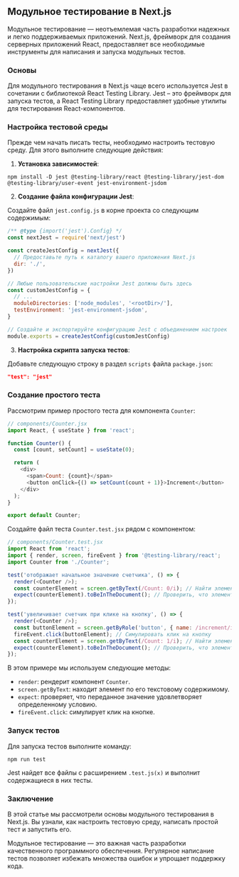 ## Модульное тестирование в Next.js

Модульное тестирование — неотъемлемая часть разработки надежных и легко поддерживаемых приложений. Next.js, фреймворк для создания серверных приложений React, предоставляет все необходимые инструменты для написания и запуска модульных тестов.

### Основы

Для модульного тестирования в Next.js чаще всего используется Jest в сочетании с библиотекой React Testing Library. Jest – это фреймворк для запуска тестов, а React Testing Library предоставляет удобные утилиты для тестирования React-компонентов.

### Настройка тестовой среды

Прежде чем начать писать тесты, необходимо настроить тестовую среду. Для этого выполните следующие действия:

1. **Установка зависимостей**: 

```
npm install -D jest @testing-library/react @testing-library/jest-dom @testing-library/user-event jest-environment-jsdom
```

2. **Создание файла конфигурации Jest**: 

Создайте файл `jest.config.js` в корне проекта со следующим содержимым:

```javascript
/** @type {import('jest').Config} */
const nextJest = require('next/jest')

const createJestConfig = nextJest({
  // Предоставьте путь к каталогу вашего приложения Next.js
  dir: './',
})

// Любые пользовательские настройки Jest должны быть здесь
const customJestConfig = {
  // ...
  moduleDirectories: ['node_modules', '<rootDir>/'],
  testEnvironment: 'jest-environment-jsdom',
}

// Создайте и экспортируйте конфигурацию Jest с объединением настроек
module.exports = createJestConfig(customJestConfig)
```

3. **Настройка скрипта запуска тестов**: 

Добавьте следующую строку в раздел `scripts` файла `package.json`:

```json
"test": "jest"
```

### Создание простого теста

Рассмотрим пример простого теста для компонента `Counter`:

```javascript
// components/Counter.jsx
import React, { useState } from 'react';

function Counter() {
  const [count, setCount] = useState(0);

  return (
    <div>
      <span>Count: {count}</span>
      <button onClick={() => setCount(count + 1)}>Increment</button>
    </div>
  );
}

export default Counter;
```

Создайте файл теста `Counter.test.jsx` рядом с компонентом:

```javascript
// components/Counter.test.jsx
import React from 'react';
import { render, screen, fireEvent } from '@testing-library/react';
import Counter from './Counter';

test('отображает начальное значение счетчика', () => {
  render(<Counter />);
  const counterElement = screen.getByText(/Count: 0/i); // Найти элемент с текстом "Count: 0", игнорируя регистр
  expect(counterElement).toBeInTheDocument(); // Проверить, что элемент присутствует в документе
});

test('увеличивает счетчик при клике на кнопку', () => {
  render(<Counter />);
  const buttonElement = screen.getByRole('button', { name: /increment/i }); // Найти кнопку по роли и тексту, игнорируя регистр
  fireEvent.click(buttonElement); // Симулировать клик на кнопку
  const counterElement = screen.getByText(/Count: 1/i); // Найти элемент с текстом "Count: 1", игнорируя регистр
  expect(counterElement).toBeInTheDocument(); // Проверить, что элемент присутствует в документе
});
```

В этом примере мы используем следующие методы:

* `render`: рендерит компонент `Counter`.
* `screen.getByText`: находит элемент по его текстовому содержимому.
* `expect`: проверяет, что переданное значение удовлетворяет определенному условию.
* `fireEvent.click`: симулирует клик на кнопке.

### Запуск тестов

Для запуска тестов выполните команду:

```
npm run test
```

Jest найдет все файлы с расширением `.test.js(x)` и выполнит содержащиеся в них тесты.

### Заключение

В этой статье мы рассмотрели основы модульного тестирования в Next.js. Вы узнали, как настроить тестовую среду, написать простой тест и запустить его. 

Модульное тестирование — это важная часть разработки качественного программного обеспечения. Регулярное написание тестов позволяет избежать множества ошибок и упрощает поддержку кода.
